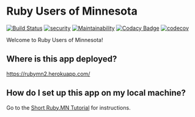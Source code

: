 # Ruby Users of Minnesota

[![Build Status](https://semaphoreci.com/api/v1/jhsu802701/rubymn2/branches/master/badge.svg)](https://semaphoreci.com/jhsu802701/rubymn2)
[![security](https://hakiri.io/github/jhsu802701/rubymn2/master.svg)](https://hakiri.io/github/jhsu802701/rubymn2/master)
[![Maintainability](https://api.codeclimate.com/v1/badges/14e118799467367be0aa/maintainability)](https://codeclimate.com/github/jhsu802701/rubymn2/maintainability)
[![Codacy Badge](https://api.codacy.com/project/badge/Grade/1372689edff04cd590e94714c9d9229a)](https://www.codacy.com/app/jhsu802701/rubymn2?utm_source=github.com&amp;utm_medium=referral&amp;utm_content=jhsu802701/rubymn2&amp;utm_campaign=Badge_Grade)
[![codecov](https://codecov.io/gh/jhsu802701/rubymn2/branch/master/graph/badge.svg)](https://codecov.io/gh/jhsu802701/rubymn2)

Welcome to Ruby Users of Minnesota!

## Where is this app deployed?
https://rubymn2.herokuapp.com/

## How do I set up this app on my local machine?
Go to the [Short Ruby.MN Tutorial](https://github.com/rubyonracetracks/tutorials-rails-short/blob/master/specific_projects/rubymn2.md) for instructions.
